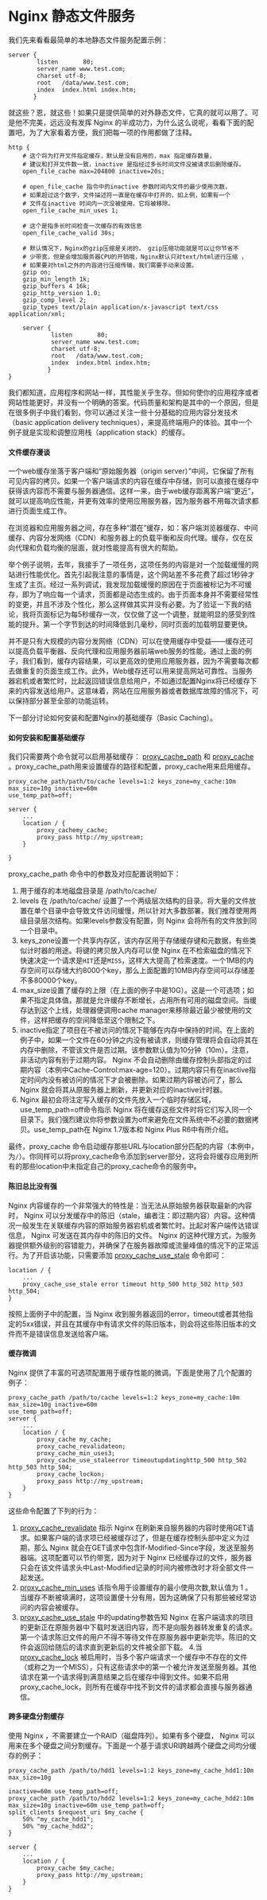 # Nginx 静态文件服务

我们先来看看最简单的本地静态文件服务配置示例：

```nginx
server {
        listen       80;
        server_name www.test.com;
        charset utf-8;
        root   /data/www.test.com;
        index  index.html index.htm;
       }
```

就这些？恩，就这些！如果只是提供简单的对外静态文件，它真的就可以用了。可是他不完美，远远没有发挥 Nginx 的半成功力，为什么这么说呢，看看下面的配置吧，为了大家看着方便，我们把每一项的作用都做了注释。

```nginx
http {
    # 这个将为打开文件指定缓存，默认是没有启用的，max 指定缓存数量，
    # 建议和打开文件数一致，inactive 是指经过多长时间文件没被请求后删除缓存。
    open_file_cache max=204800 inactive=20s;

    # open_file_cache 指令中的inactive 参数时间内文件的最少使用次数，
    # 如果超过这个数字，文件描述符一直是在缓存中打开的，如上例，如果有一个
    # 文件在inactive 时间内一次没被使用，它将被移除。
    open_file_cache_min_uses 1;

    # 这个是指多长时间检查一次缓存的有效信息
    open_file_cache_valid 30s;

    # 默认情况下，Nginx的gzip压缩是关闭的， gzip压缩功能就是可以让你节省不
    # 少带宽，但是会增加服务器CPU的开销哦，Nginx默认只对text/html进行压缩 ，
    # 如果要对html之外的内容进行压缩传输，我们需要手动来设置。
    gzip on;
    gzip_min_length 1k;
    gzip_buffers 4 16k;
    gzip_http_version 1.0;
    gzip_comp_level 2;
    gzip_types text/plain application/x-javascript text/css application/xml;

    server {
            listen       80;
            server_name www.test.com;
            charset utf-8;
            root   /data/www.test.com;
            index  index.html index.htm;
           }
}
```

我们都知道，应用程序和网站一样，其性能关乎生存。但如何使你的应用程序或者网站性能更好，并没有一个明确的答案。代码质量和架构是其中的一个原因，但是在很多例子中我们看到，你可以通过关注一些十分基础的应用内容分发技术（basic application delivery techniques），来提高终端用户的体验。其中一个例子就是实现和调整应用栈（application stack）的缓存。

#### 文件缓存漫谈

一个web缓存坐落于客户端和“原始服务器（origin server）”中间，它保留了所有可见内容的拷贝。如果一个客户端请求的内容在缓存中存储，则可以直接在缓存中获得该内容而不需要与服务器通信。这样一来，由于web缓存距离客户端“更近”，就可以提高响应性能，并更有效率的使用应用服务器，因为服务器不用每次请求都进行页面生成工作。

在浏览器和应用服务器之间，存在多种“潜在”缓存，如：客户端浏览器缓存、中间缓存、内容分发网络（CDN）和服务器上的负载平衡和反向代理。缓存，仅在反向代理和负载均衡的层面，就对性能提高有很大的帮助。

举个例子说明，去年，我接手了一项任务，这项任务的内容是对一个加载缓慢的网站进行性能优化。首先引起我注意的事情是，这个网站差不多花费了超过1秒钟才生成了主页。经过一系列调试，我发现加载缓慢的原因在于页面被标记为不可缓存，即为了响应每一个请求，页面都是动态生成的。由于页面本身并不需要经常性的变更，并且不涉及个性化，那么这样做其实并没有必要。为了验证一下我的结论，我将页面标记为每5秒缓存一次，仅仅做了这一个调整，就能明显的感受到性能的提升。第一个字节到达的时间降低到几毫秒，同时页面的加载明显要更快。

并不是只有大规模的内容分发网络（CDN）可以在使用缓存中受益——缓存还可以提高负载平衡器、反向代理和应用服务器前端web服务的性能。通过上面的例子，我们看到，缓存内容结果，可以更高效的使用应用服务器，因为不需要每次都去做重复的页面生成工作。此外，Web缓存还可以用来提高网站可靠性。当服务器宕机或者繁忙时，比起返回错误信息给用户，不如通过配置Nginx将已经缓存下来的内容发送给用户。这意味着，网站在应用服务器或者数据库故障的情况下，可以保持部分甚至全部的功能运转。

下一部分讨论如何安装和配置Nginx的基础缓存（Basic Caching）。

#### 如何安装和配置基础缓存

我们只需要两个命令就可以启用基础缓存： [proxy_cache_path](http://nginx.org/en/docs/http/ngx_http_proxy_module.html#proxy_cache_path) 和 [proxy_cache](http://nginx.org/en/docs/http/ngx_http_proxy_module.html#proxy_cache) 。proxy_cache_path用来设置缓存的路径和配置，proxy_cache用来启用缓存。

```nginx
proxy_cache_path/path/to/cache levels=1:2 keys_zone=my_cache:10m max_size=10g inactive=60m
use_temp_path=off;

server {
    ...
    location / {
        proxy_cachemy_cache;
        proxy_pass http://my_upstream;
    }

}
```

proxy_cache_path 命令中的参数及对应配置说明如下：

1. 用于缓存的本地磁盘目录是 /path/to/cache/
1. levels 在 /path/to/cache/ 设置了一个两级层次结构的目录。将大量的文件放置在单个目录中会导致文件访问缓慢，所以针对大多数部署，我们推荐使用两级目录层次结构。如果levels参数没有配置，则 Nginx 会将所有的文件放到同一个目录中。
3. keys_zone设置一个共享内存区，该内存区用于存储缓存键和元数据，有些类似计时器的用途。将键的拷贝放入内存可以使 Nginx 在不检索磁盘的情况下快速决定一个请求是`HIT`还是`MISS`，这样大大提高了检索速度。一个1MB的内存空间可以存储大约8000个key，那么上面配置的10MB内存空间可以存储差不多80000个key。
4. max_size设置了缓存的上限（在上面的例子中是10G）。这是一个可选项；如果不指定具体值，那就是允许缓存不断增长，占用所有可用的磁盘空间。当缓存达到这个上线，处理器便调用cache manager来移除最近最少被使用的文件，这样把缓存的空间降低至这个限制之下。
5. inactive指定了项目在不被访问的情况下能够在内存中保持的时间。在上面的例子中，如果一个文件在60分钟之内没有被请求，则缓存管理将会自动将其在内存中删除，不管该文件是否过期。该参数默认值为10分钟（10m）。注意，非活动内容有别于过期内容。 Nginx 不会自动删除由缓存控制头部指定的过期内容（本例中Cache-Control:max-age=120）。过期内容只有在inactive指定时间内没有被访问的情况下才会被删除。如果过期内容被访问了，那么 Nginx 就会将其从原服务器上刷新，并更新对应的inactive计时器。
6.  Nginx 最初会将注定写入缓存的文件先放入一个临时存储区域，use_temp_path=off命令指示 Nginx 将在缓存这些文件时将它们写入同一个目录下。我们强烈建议你将参数设置为off来避免在文件系统中不必要的数据拷贝。use_temp_path在 Nginx 1.7版本和 Nginx Plus R6中有所介绍。

最终，proxy_cache 命令启动缓存那些URL与location部分匹配的内容（本例中，为`/`）。你同样可以将proxy_cache命令添加到server部分，这将会将缓存应用到所有的那些location中未指定自己的proxy_cache命令的服务中。

#### 陈旧总比没有强

 Nginx 内容缓存的一个非常强大的特性是：当无法从原始服务器获取最新的内容时， Nginx 可以分发缓存中的陈旧（stale，编者注：即过期内容）内容。这种情况一般发生在关联缓存内容的原始服务器宕机或者繁忙时。比起对客户端传达错误信息， Nginx 可发送在其内存中的陈旧的文件。 Nginx 的这种代理方式，为服务器提供额外级别的容错能力，并确保了在服务器故障或流量峰值的情况下的正常运行。为了开启该功能，只需要添加 [proxy_cache_use_stale](http://nginx.org/en/docs/http/ngx_http_proxy_module.html?&_ga=1.14624247.1568941527.1438257987#proxy_cache_use_stale) 命令即可：

```nginx
location / {
    ...
    proxy_cache_use_stale error timeout http_500 http_502 http_503 http_504;
}
```

按照上面例子中的配置，当 Nginx 收到服务器返回的error，timeout或者其他指定的5xx错误，并且在其缓存中有请求文件的陈旧版本，则会将这些陈旧版本的文件而不是错误信息发送给客户端。

#### 缓存微调

 Nginx 提供了丰富的可选项配置用于缓存性能的微调。下面是使用了几个配置的例子：

```nginx
proxy_cache_path /path/to/cache levels=1:2 keys_zone=my_cache:10m max_size=10g inactive=60m
use_temp_path=off;
server {
    ...
    location / {
        proxy_cache my_cache;
        proxy_cache_revalidateon;
        proxy_cache_min_uses3;
        proxy_cache_use_staleerror timeoutupdatinghttp_500 http_502 http_503 http_504;
        proxy_cache_lockon;
        proxy_pass http://my_upstream;
    }
}
```

这些命令配置了下列的行为：

1. [proxy_cache_revalidate](http://nginx.org/r/proxy_cache_revalidate?_ga=1.80437143.1235345339.1438303904) 指示 Nginx 在刷新来自服务器的内容时使用GET请求。如果客户端的请求项已经被缓存过了，但是在缓存控制头部中定义为过期，那么 Nginx 就会在GET请求中包含If-Modified-Since字段，发送至服务器端。这项配置可以节约带宽，因为对于 Nginx 已经缓存过的文件，服务器只会在该文件请求头中Last-Modified记录的时间内被修改时才将全部文件一起发送。
2. [proxy_cache_min_uses](http://nginx.org/r/proxy_cache_min_uses?_ga=1.82886422.1235345339.1438303904) 该指令用于设置缓存的最小使用次数,默认值为 1 。当缓存不断被填满时，这项设置便十分有用，因为这确保了只有那些被经常访问的内容会被缓存。
3. [proxy_cache_use_stale](http://nginx.org/en/docs/http/ngx_http_proxy_module.html?&_ga=1.13131319.1235345339.1438303904#proxy_cache_use_stale) 中的updating参数告知 Nginx 在客户端请求的项目的更新正在原服务器中下载时发送旧内容，而不是向服务器转发重复的请求。第一个请求陈旧文件的用户不得不等待文件在原服务器中更新完毕。陈旧的文件会返回给随后的请求直到更新后的文件被全部下载。
4.当 [proxy_cache_lock](http://nginx.org/en/docs/http/ngx_http_proxy_module.html?&_ga=1.86844376.1568941527.1438257987#proxy_cache_lock) 被启用时，当多个客户端请求一个缓存中不存在的文件（或称之为一个MISS），只有这些请求中的第一个被允许发送至服务器。其他请求在第一个请求得到满意结果之后在缓存中得到文件。如果不启用proxy_cache_lock，则所有在缓存中找不到文件的请求都会直接与服务器通信。

#### 跨多硬盘分割缓存

使用 Nginx ，不需要建立一个RAID（磁盘阵列）。如果有多个硬盘， Nginx 可以用来在多个硬盘之间分割缓存。下面是一个基于请求URI跨越两个硬盘之间均分缓存的例子：

```nginx
proxy_cache_path /path/to/hdd1 levels=1:2 keys_zone=my_cache_hdd1:10m max_size=10g

inactive=60m use_temp_path=off;
proxy_cache_path /path/to/hdd2 levels=1:2 keys_zone=my_cache_hdd2:10m max_size=10g inactive=60m use_temp_path=off;
split_clients $request_uri $my_cache {
    50% "my_cache_hdd1";
    50% "my_cache_hdd2";
}

server {
    ...
    location / {
        proxy_cache $my_cache;
        proxy_pass http://my_upstream;
    }
}
```
